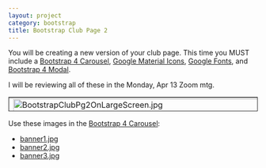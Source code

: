 ```yaml
---
layout: project
category: bootstrap
title: Bootstrap Club Page 2
---
```

<p>You will be creating a new version of your club page. This time you MUST include a <a title="Bootstrap 4 Carousel" href="/wd/bootstrap/bootstrap-4-carousel" data-api-endpoint="https://hilliard.instructure.com/api/v1/courses/31582/pages/bootstrap-4-carousel" data-api-returntype="Page">Bootstrap 4 Carousel</a>, <a title="Google Material Icons" href="/wd/bootstrap/google-material-icons" data-api-endpoint="https://hilliard.instructure.com/api/v1/courses/31582/pages/google-material-icons" data-api-returntype="Page">Google Material Icons</a>, <a title="Google Fonts" href="/wd/bootstrap/google-fonts" data-api-endpoint="https://hilliard.instructure.com/api/v1/courses/31582/pages/google-fonts" data-api-returntype="Page">Google Fonts</a>, and <a title="Bootstrap 4 Modal" href="/wd/bootstrap/bootstrap-4-modal" data-api-endpoint="https://hilliard.instructure.com/api/v1/courses/31582/pages/bootstrap-4-modal" data-api-returntype="Page">Bootstrap 4 Modal</a>.</p>
<p>I will be reviewing all of these in the Monday, Apr 13 Zoom mtg.</p>
<table style="border-collapse: collapse; width: 100%; height: 29px;" border="1">
<tbody>
<tr style="height: 29px;">
<td style="width: 50%; height: 29px;"><img src="/wd/bootstrap/images/bootstrapClubPage2/BootstrapClubPg2OnLargeScreen.jpg" alt="BootstrapClubPg2OnLargeScreen.jpg" width="1905" data-api-endpoint="https://hilliard.instructure.com/api/v1/courses/31582/files/11256965" data-api-returntype="File"></td>
<td style="width: 50%; height: 29px;"><img src="/wd/bootstrap/images/bootstrapClubPage2/BootstrapClubPg2OnSmallScreen.jpg" alt="BootstrapClubPg2OnSmallScreen.jpg" width="1905" data-api-endpoint="https://hilliard.instructure.com/api/v1/courses/31582/files/11256966" data-api-returntype="File"></td>
</tr>
</tbody>
</table>
<p>Use these images in the <a title="Bootstrap 4 Carousel" href="/wd/bootstrap/bootstrap-4-carousel" data-api-endpoint="https://hilliard.instructure.com/api/v1/courses/31582/pages/bootstrap-4-carousel" data-api-returntype="Page">Bootstrap 4 Carousel</a>:</p>
<ul>
<li><a class="instructure_file_link instructure_image_thumbnail" title="banner1.jpg" href="/wd/bootstrap/images/bootstrapClubPage2/banner1.jpg" data-api-endpoint="https://hilliard.instructure.com/api/v1/courses/31582/files/11123015" data-api-returntype="File">banner1.jpg</a></li>
<li>
<a class="instructure_file_link instructure_image_thumbnail" title="banner1.jpg" href="/wd/bootstrap/images/bootstrapClubPage2/banner1.jpg" data-api-endpoint="https://hilliard.instructure.com/api/v1/courses/31582/files/11123015" data-api-returntype="File"></a><a class="instructure_file_link instructure_image_thumbnail" title="banner2.jpg" href="/wd/bootstrap/images/bootstrapClubPage2/banner2.jpg" data-api-endpoint="https://hilliard.instructure.com/api/v1/courses/31582/files/11123017" data-api-returntype="File">banner2.jpg</a>
</li>
<li>
<a class="instructure_file_link instructure_image_thumbnail" title="banner2.jpg" href="/wd/bootstrap/images/bootstrapClubPage2/banner2.jpg" data-api-endpoint="https://hilliard.instructure.com/api/v1/courses/31582/files/11123017" data-api-returntype="File"></a><a class="instructure_file_link instructure_image_thumbnail" title="banner3.jpg" href="/wd/bootstrap/images/bootstrapClubPage2/banner3.jpg" data-api-endpoint="https://hilliard.instructure.com/api/v1/courses/31582/files/11123019" data-api-returntype="File">banner3.jpg</a>
</li>
</ul>
